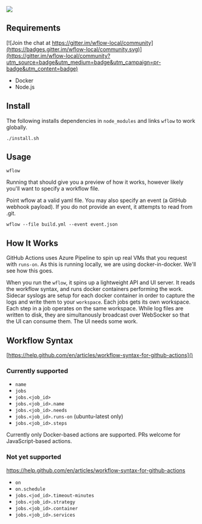 ![](screenshot.png)

## Requirements

[![Join the chat at https://gitter.im/wflow-local/community](https://badges.gitter.im/wflow-local/community.svg)](https://gitter.im/wflow-local/community?utm_source=badge&utm_medium=badge&utm_campaign=pr-badge&utm_content=badge)

* Docker
* Node.js

## Install

The following installs dependencies in `node_modules` and links `wflow` to work globally.

`./install.sh`

## Usage

`wflow`

Running that should give you a preview of how it works, however likely you'll want to specify a workflow file.

Point wflow at a valid yaml file. You may also specify an event (a GitHub webhook payload). If you do not provide an event, it attempts to read from .git.

`wflow --file build.yml --event event.json`

## How It Works

GitHub Actions uses Azure Pipeline to spin up real VMs that you request with `runs-on`. As this is running locally, we are using docker-in-docker. We'll see how this goes.

When you run the `wflow`, it spins up a lightweight API and UI server. It reads the workflow syntax, and runs docker containers performing the work. Sidecar syslogs are setup for each docker container in order to capture the logs and write them to your `workspace`. Each jobs gets its own workspace. Each step in a job operates on the same workspace.  While log files are written to disk, they are simultanously broadcast over WebSocker so that the UI can consume them. The UI needs some work.

## Workflow Syntax

[https://help.github.com/en/articles/workflow-syntax-for-github-actions]()

### Currently supported

* `name`
* `jobs`
* `jobs.<job_id>`
* `jobs.<job_id>.name`
* `jobs.<job_id>.needs`
* `jobs.<job_id>.runs-on` (ubuntu-latest only)
* `jobs.<job_id>.steps`

Currently only Docker-based actions are supported. PRs welcome for JavaScript-based actions.


### Not yet supported
https://help.github.com/en/articles/workflow-syntax-for-github-actions

* `on`
* `on.schedule`
* `jobs.<jod_id>.timeout-minutes`
* `jobs.<job_id>.strategy`
* `jobs.<job_id>.container`
* `jobs.<job_id>.services`

